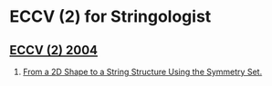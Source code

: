# ECCV (2) for Stringologist
## [ECCV (2) 2004](https://dblp.org/db/conf/eccv/eccv2004-2.html)
  1. [From a 2D Shape to a String Structure Using the Symmetry Set.](https://doi.org/10.1007/978-3-540-24671-8_25)  
  